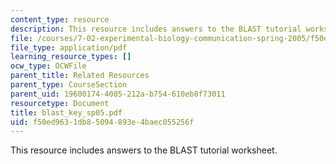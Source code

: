 ```yaml
---
content_type: resource
description: This resource includes answers to the BLAST tutorial worksheet.
file: /courses/7-02-experimental-biology-communication-spring-2005/f50ed9631db85094893e4baec055256f_blast_key_sp05.pdf
file_type: application/pdf
learning_resource_types: []
ocw_type: OCWFile
parent_title: Related Resources
parent_type: CourseSection
parent_uid: 19600174-4085-212a-b754-610eb8f73011
resourcetype: Document
title: blast_key_sp05.pdf
uid: f50ed963-1db8-5094-893e-4baec055256f
---
```

This resource includes answers to the BLAST tutorial worksheet.

